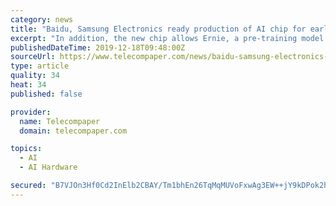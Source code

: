 ```yaml
---
category: news
title: "Baidu, Samsung Electronics ready production of AI chip for early 2020"
excerpt: "In addition, the new chip allows Ernie, a pre-training model for natural language processing, to inference at three times faster than that of conventional GPU/FPGA-accelerating model. Leveraging the chip’s limit-pushing computing power and power efficiency, Baidu can effectively support a wide variety of functions including large-scale AI ..."
publishedDateTime: 2019-12-18T09:48:00Z
sourceUrl: https://www.telecompaper.com/news/baidu-samsung-electronics-ready-for-production-of-ai-chip-for-early-2020--1320411
type: article
quality: 34
heat: 34
published: false

provider:
  name: Telecompaper
  domain: telecompaper.com

topics:
  - AI
  - AI Hardware

secured: "B7VJOn3Hf0Cd2InElb2CBAY/Tm1bhEn26TqMqMUVoFxwAg3EW++jY9kDPok2hA4tDLZ89npiC3UEIwGVx8FZkwKClKVHEraSRQcuc07NyvBTh3rnsW7w8/9GvtwYiKpN2qRvzMlPhzxGhaPylQ/JFj5ZVsTyjLPvCiucFDEkR7aLaka4UYpIfrNePW56TiMiKoDqqWqcdjDDULeeObEl364TNhCIsrMvNn0nrjitiQusvwvGXTF/NxmkH2hXE2CqW+FVcUO4S+y+GQJ6dg4HgQ==;pyMO+tdqTFhH38GYMvQXhA=="
---
```


